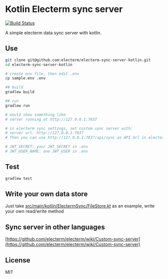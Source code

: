 # Kotlin Electerm sync server

[![Build Status](https://github.com/electerm/electerm-sync-server-kotlin/actions/workflows/linux.yml/badge.svg)](https://github.com/electerm/electerm-sync-server-kotlin/actions)

A simple electerm data sync server with kotlin.

## Use

```bash
git clone git@github.com:electerm/electerm-sync-server-kotlin.git
cd electerm-sync-server-kotlin

# create env file, then edit .env
cp sample.env .env

## build
gradlew build

## run
gradlew run

# would show something like
# server running at http://127.0.0.1:7837

# in electerm sync settings, set custom sync server with:
# server url: http://127.0.0.1:7837
# Then you can use http://127.0.0.1:7837/api/sync as API Url in electerm custom sync

# JWT_SECRET: your JWT_SECRET in .env
# JWT_USER_NAME: one JWT_USER in .env
```

## Test

```bash
gradlew test
```

## Write your own data store

Just take [src/main/kotlin/ElectermSync/FileStore.kt](src/main/kotlin/ElectermSync/FileStore.kt) as an example, write your own read/write method

## Sync server in other languages

[https://github.com/electerm/electerm/wiki/Custom-sync-server](https://github.com/electerm/electerm/wiki/Custom-sync-server)

## License

MIT
